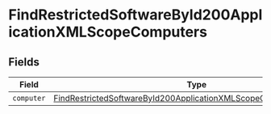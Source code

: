 # FindRestrictedSoftwareById200ApplicationXMLScopeComputers


## Fields

| Field                                                                                                                                                             | Type                                                                                                                                                              | Required                                                                                                                                                          | Description                                                                                                                                                       |
| ----------------------------------------------------------------------------------------------------------------------------------------------------------------- | ----------------------------------------------------------------------------------------------------------------------------------------------------------------- | ----------------------------------------------------------------------------------------------------------------------------------------------------------------- | ----------------------------------------------------------------------------------------------------------------------------------------------------------------- |
| `computer`                                                                                                                                                        | [FindRestrictedSoftwareById200ApplicationXMLScopeComputersComputer](../../models/operations/findrestrictedsoftwarebyid200applicationxmlscopecomputerscomputer.md) | :heavy_minus_sign:                                                                                                                                                | N/A                                                                                                                                                               |